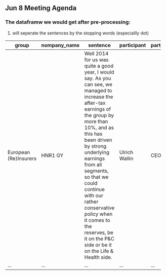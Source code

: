 ## Jun 8 Meeting Agenda


### The dataframw we would get after pre-processing:
1. will seperate the sentences by the stopping words (especiallly dot)

| **group** | **nompany_name** | **sentence** | **participant** | **participant_title** | **date**|
|-----|-----|-----|-----|-----|-----|
| European (Re)Insurers | HNR1 GY | Well 2014 for us was quite a good year, I would say. As you can see, we managed to increase the after-tax earnings of the group by more than 10%, and as this has been driven by strong underlying earnings from all segments, so that we could continue with our rather conservative policy when it comes to the reserves, be it on the P&C side or be it on the Life & Health side. | Ulrich Wallin | CEO | 2014/01/01|
| ... | ... | ... | ... | ... | ... |

